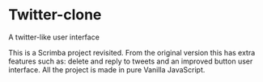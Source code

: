 # Twitter-clone
A twitter-like user interface

This is a Scrimba project revisited. From the original version this has extra features such as: delete and reply to tweets and an improved button user interface.
All the project is made in pure Vanilla JavaScript.
 
